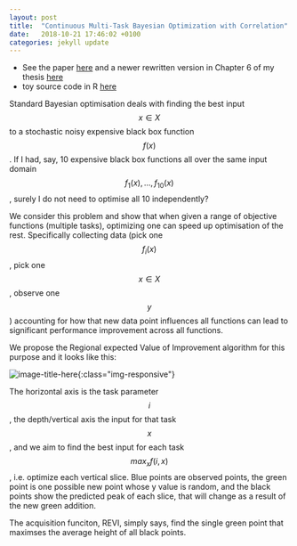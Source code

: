 ```yaml
---
layout: post
title:  "Continuous Multi-Task Bayesian Optimization with Correlation"
date:   2018-10-21 17:46:02 +0100
categories: jekyll update
---
```


* See the paper [here][REVI_paper] and a newer rewritten version in Chapter 6 of my thesis [here][MP_thesis]
* toy source code in R [here][REVI_git]

Standard Bayesian optimisation deals with finding the best input $$ x \in X $$ to a stochastic noisy expensive black box function $$ f(x) $$. If I had, say, 10 expensive black box functions all over the same input domain $$ f_{1}(x),..., f_{10}(x) $$, surely I do not need to optimise all 10 independently? 

We consider this problem and show that when given a range of objective functions (multiple tasks), optimizing one can speed up optimisation of the rest. Specifically collecting data (pick one $$ f_{i}(x) $$, pick one $$ x \in X $$, observe one $$y$$) accounting for how that new data point influences all functions can lead to significant performance improvement across all functions. 

We propose the Regional expected Value of Improvement algorithm for this purpose and it looks like this:

![image-title-here](/Pics/REVI/MTKGREVI_sparse-2.gif){:class="img-responsive"}

The horizontal axis is the task parameter $$ i $$, the depth/vertical axis the input for that task $$ x $$, and we aim to find the best input for each task $$ max_x f(i,x) $$, i.e. optimize each vertical slice. Blue points are observed points, the green point is one possible new point whose y value is random, and the black points show the predicted peak of each slice, that will change as a result of the new green addition.

The acquisition funciton, REVI, simply says, find the single green point that maximses the average height of all black points.


[MP_thesis]:/Pics/thesis(1).pdf
[REVI_git]: https://github.com/scrambledpie/Conditional-Multi-Task-BayesOpt
[REVI_paper]: https://www.sciencedirect.com/science/article/abs/pii/S0377221718302261

